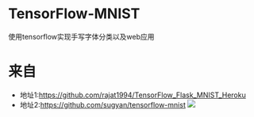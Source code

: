 # TensorFlow-MNIST
使用tensorflow实现手写字体分类以及web应用
# 来自
- 地址1:https://github.com/rajat1994/TensorFlow_Flask_MNIST_Heroku
- 地址2:https://github.com/sugyan/tensorflow-mnist
![](https://upload-images.jianshu.io/upload_images/1531909-7b802aa818d8c47e.png?imageMogr2/auto-orient/strip%7CimageView2/2/w/1240)